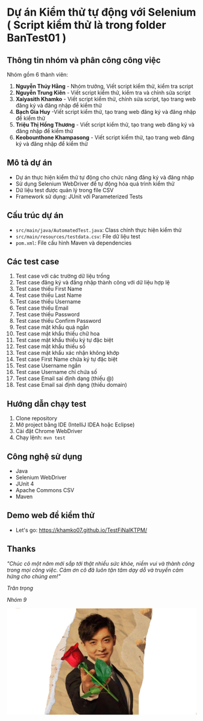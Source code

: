 # Dự án Kiểm thử tự động với Selenium ( Script kiểm thử là trong folder BanTest01 )

## Thông tin nhóm và phân công công việc
Nhóm gồm 6 thành viên:
1. **Nguyễn Thúy Hằng** - Nhóm trưởng, Viết script kiểm thử, kiểm tra script
2. **Nguyễn Trung Kiên** - Viết script kiểm thử, kiểm tra và chỉnh sửa script
3. **Xaiyasith Khamko** - Viết script kiểm thử, chỉnh sửa script, tạo trang web đăng ký và đăng nhập để kiểm thử
4. **Bạch Gia Huy** -Viết script kiểm thử, tạo trang web đăng ký và đăng nhập để kiểm thử
5. **Triệu Thị Hồng Thương** - Viết script kiểm thử, tạo trang web đăng ký và đăng nhập để kiểm thử
6. **Keobounthone Khampasong** - Viết script kiểm thử, tạo trang web đăng ký và đăng nhập để kiểm thử



## Mô tả dự án
- Dự án thực hiện kiểm thử tự động cho chức năng đăng ký và đăng nhập
- Sử dụng Selenium WebDriver để tự động hóa quá trình kiểm thử
- Dữ liệu test được quản lý trong file CSV
- Framework sử dụng: JUnit với Parameterized Tests

## Cấu trúc dự án
- `src/main/java/AutomatedTest.java`: Class chính thực hiện kiểm thử
- `src/main/resources/testdata.csv`: File dữ liệu test
- `pom.xml`: File cấu hình Maven và dependencies

## Các test case
1. Test case với các trường dữ liệu trống
2. Test case đăng ký và đăng nhập thành công với dữ liệu hợp lệ
3. Test case thiếu First Name
4. Test case thiếu Last Name 
5. Test case thiếu Username
6. Test case thiếu Email
7. Test case thiếu Password
8. Test case thiếu Confirm Password
9. Test case mật khẩu quá ngắn
10. Test case mật khẩu thiếu chữ hoa
11. Test case mật khẩu thiếu ký tự đặc biệt
12. Test case mật khẩu thiếu số
13. Test case mật khẩu xác nhận không khớp
14. Test case First Name chứa ký tự đặc biệt
15. Test case Username ngắn
16. Test case Username chỉ chứa số
17. Test case Email sai định dạng (thiếu @)
18. Test case Email sai định dạng (thiếu domain)

## Hướng dẫn chạy test
1. Clone repository
2. Mở project bằng IDE (IntelliJ IDEA hoặc Eclipse)
3. Cài đặt Chrome WebDriver
4. Chạy lệnh: `mvn test`

## Công nghệ sử dụng
- Java
- Selenium WebDriver
- JUnit 4
- Apache Commons CSV
- Maven

## Demo web để kiểm thử
- Let's go: https://khamko07.github.io/TestFiNalKTPM/ 

## Thanks
_"Chúc cô một năm mới sắp tới thật nhiều sức khỏe, niềm vui và thành công trong mọi công việc. Cảm ơn cô đã luôn tận tâm dạy dỗ và truyền cảm hứng cho chúng em!"_

_Trân trọng_

_Nhóm 9_

![Thanks](meme.jpg)
